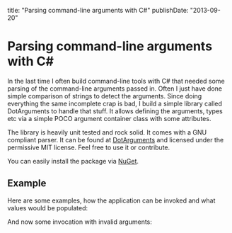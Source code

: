 title: "Parsing command-line arguments with C#"
publishDate: "2013-09-20"

# Parsing command-line arguments with C#

In the last time I often build command-line tools with C# that needed some parsing of the command-line arguments passed in. Often I just have done simple comparison of strings to detect the arguments. Since doing everything the same incomplete crap is bad, I build a simple library called DotArguments to handle that stuff. It allows defining the arguments, types etc via a simple POCO argument container class with some attributes.

The library is heavily unit tested and rock solid. It comes with a GNU compliant parser. It can be found at [DotArguments](https://github.com/choffmeister/DotArguments) and licensed under the permissive MIT license. Feel free to use it or contribute.

You can easily install the package via [NuGet](http://www.nuget.org/packages/DotArguments/).

## Example

<script src="https://gist.github.com/choffmeister/7877701.js?file=DemoArguments.cs"></script>

Here are some examples, how the application can be invoked and what values would be populated:

<script src="https://gist.github.com/choffmeister/7877701.js?file=example1"></script>
<script src="https://gist.github.com/choffmeister/7877701.js?file=example2"></script>
<script src="https://gist.github.com/choffmeister/7877701.js?file=example3"></script>

And now some invocation with invalid arguments:

<script src="https://gist.github.com/choffmeister/7877701.js?file=example4"></script>
<script src="https://gist.github.com/choffmeister/7877701.js?file=example5"></script>

